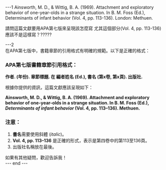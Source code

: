 ---1
Ainsworth, M. D., & Wittig, B. A. (1969). Attachment and exploratory behavior of one-year-olds in a strange situation. In B. M. Foss (Ed.), Determinants of infant behavior (Vol. 4, pp. 113-136). London: Methuen.

請問這篇文獻要用APA第七版來呈現該怎麼寫
尤其這個部分(Vol. 4, pp. 113-136)應該不是這樣寫？?????



---2
<br>在APA第七版中，書籍章節的引用格式有明確的規範。以下是正確的格式：

### APA第七版書籍章節引用格式：
**作者. (年份). 章節標題. 在 編者姓名 (Ed.), 書名 (第x卷, 第x頁). 出版社.**

根據你提供的資訊，這篇文獻應該呈現如下：

**Ainsworth, M. D., & Wittig, B. A. (1969). Attachment and exploratory behavior of one-year-olds in a strange situation. In B. M. Foss (Ed.), *Determinants of infant behavior* (Vol. 4, pp. 113–136). Methuen.**

### 注意：
1. **書名**需要使用斜體 (*italic*)。
2. **Vol. 4, pp. 113–136** 是正確的形式，表示是第四卷中的第113至136頁。
3. 出版社名稱放在最後。

如果有其他疑問，歡迎告訴我！
<br>--- end ---



